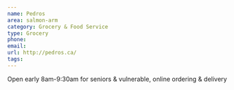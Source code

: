 ```yaml
---
name: Pedros
area: salmon-arm
category: Grocery & Food Service
type: Grocery
phone: 
email: 
url: http://pedros.ca/
tags:
---
```


Open early 8am-9:30am for seniors & vulnerable, online ordering & delivery